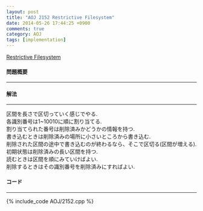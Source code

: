 ```yaml
---
layout: post
title: "AOJ 2152 Restrictive Filesystem"
date: 2014-05-26 17:44:25 +0900
comments: true
category: AOJ
tags: [implementation]
---
```


[Restrictive Filesystem](http://judge.u-aizu.ac.jp/onlinejudge/description.jsp?id=2152)

#### 問題概要

****

#### 解法

****

区間を長さで区切っていく感じでやる.  
各識別番号は1~10010に順に割り当てる.  
割り当てられた番号は削除済みかどうかの情報を持つ.  
書き込むときは削除済みの場所に小さいところから書き込む.  
削除された区間の途中で書き込むのが終わるなら、そこで区切る(区間が増える).  
初期状態は削除済みの長い区間を持つ.  
読むときは区間を順にみていけばよい.  
削除するときはその識別番号を削除済みにすればよい. 

#### コード

****

{% include_code AOJ/2152.cpp %}
